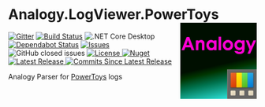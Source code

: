 # Analogy.LogViewer.PowerToys  <img src="./Assets/AnalogyPowerToys.png" align="right" width="155px" height="155px">

[![Gitter](https://badges.gitter.im/Analogy-LogViewer/community.svg)](https://gitter.im/Analogy-LogViewer/community?utm_source=badge&utm_medium=badge&utm_campaign=pr-badge)
[![Build Status](https://dev.azure.com/Analogy-LogViewer/Analogy%20Log%20Viewer/_apis/build/status/Analogy-LogViewer.Analogy.LogViewer.Affirmations?branchName=main)](https://dev.azure.com/Analogy-LogViewer/Analogy%20Log%20Viewer/_build/latest?definitionId=39&branchName=main) ![.NET Core Desktop](https://github.com/Analogy-LogViewer/Analogy.LogViewer.PowerToys/workflows/.NET%20Core%20Desktop/badge.svg)
[![Dependabot Status](https://api.dependabot.com/badges/status?host=github&repo=Analogy-LogViewer/Analogy.LogViewer.PowerToys)](https://dependabot.com)
<a href="https://github.com/Analogy-LogViewer/Analogy.LogViewer.PowerToys/issues">
    <img src="https://img.shields.io/github/issues/Analogy-LogViewer/Analogy.LogViewer.PowerToys" alt="Issues" />
</a>
![GitHub closed issues](https://img.shields.io/github/issues-closed-raw/Analogy-LogViewer/Analogy.LogViewer.PowerToys)
<a href="https://github.com/Analogy-LogViewer/Analogy.LogViewer.PowerToys/blob/master/LICENSE">
    <img src="https://img.shields.io/github/license/Analogy-LogViewer/Analogy.LogViewer.PowerToys" alt="License" />
</a>
[![Nuget](https://img.shields.io/nuget/v/Analogy.LogViewer.PowerToys)](https://www.nuget.org/packages/Analogy.LogViewer.PowerToys/) 
<a href="https://github.com/Analogy-LogViewer/Analogy.LogViewer.PowerToys/releases">
    <img src="https://img.shields.io/github/v/release/Analogy-LogViewer/Analogy.LogViewer.PowerToys" alt="Latest Release" />
</a>
<a href="https://github.com/Analogy-LogViewer/Analogy.LogViewer.PowerToys/compare/V1.0.0...master"> 
  <img src="https://img.shields.io/github/commits-since/Analogy-LogViewer/Analogy.LogViewer.PowerToys/latest" alt="Commits Since Latest Release"  />
</a>



Analogy Parser for [PowerToys](https://github.com/microsoft/PowerToys) logs
